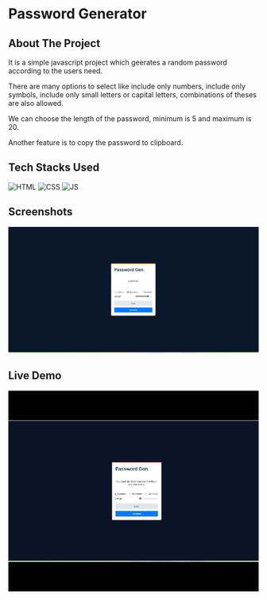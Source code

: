 # Password Generator

## About The Project
It is a simple javascript project which geerates a random password according to the users need. 

There are many options to select like include only numbers, include only symbols, include only small letters or capital letters, combinations of theses are also allowed.

We can choose the length of the password, minimum is 5 and maximum is 20.

Another feature is to copy the password to clipboard.

## Tech Stacks Used


![HTML](https://img.shields.io/badge/html5%20-%23E34F26.svg?&style=for-the-badge&logo=html5&logoColor=white)
![CSS](https://img.shields.io/badge/css3%20-%231572B6.svg?&style=for-the-badge&logo=css3&logoColor=white)
![JS](https://img.shields.io/badge/javascript%20-%23323330.svg?&style=for-the-badge&logo=javascript&logoColor=%23F7DF1E)


## Screenshots

<img src="./Assets/media/DEMO1.jpg" />


## Live Demo

<img src="./Assets/media/My Video.gif" />